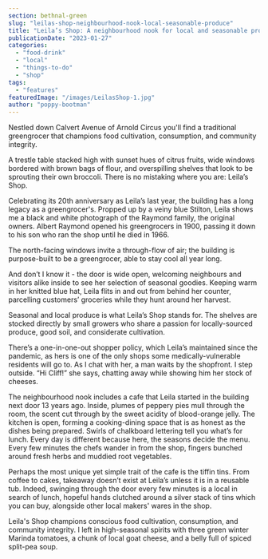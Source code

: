 ```yaml
---
section: bethnal-green
slug: "leilas-shop-neighbourhood-nook-local-seasonable-produce"
title: "Leila’s Shop: A neighbourhood nook for local and seasonable produce"
publicationDate: "2023-01-27"
categories: 
  - "food-drink"
  - "local"
  - "things-to-do"
  - "shop"
tags: 
  - "features"
featuredImage: "/images/LeilasShop-1.jpg"
author: "poppy-bootman"
---
```


Nestled down Calvert Avenue of Arnold Circus you'll find a traditional greengrocer that champions food cultivation, consumption, and community integrity.

A trestle table stacked high with sunset hues of citrus fruits, wide windows bordered with brown bags of flour, and overspilling shelves that look to be sprouting their own broccoli. There is no mistaking where you are: Leila’s Shop.

Celebrating its 20th anniversary as Leila’s last year, the building has a long legacy as a greengrocer's. Propped up by a veiny blue Stilton, Leila shows me a black and white photograph of the Raymond family, the original owners. Albert Raymond opened his greengrocers in 1900, passing it down to his son who ran the shop until he died in 1966. 

The north-facing windows invite a through-flow of air; the building is purpose-built to be a greengrocer, able to stay cool all year long. 

And don’t I know it - the door is wide open, welcoming neighbours and visitors alike inside to see her selection of seasonal goodies. Keeping warm in her knitted blue hat, Leila flits in and out from behind her counter, parcelling customers’ groceries while they hunt around her harvest.

Seasonal and local produce is what Leila’s Shop stands for. The shelves are stocked directly by small growers who share a passion for locally-sourced produce, good soil, and considerate cultivation. 

There’s a one-in-one-out shopper policy, which Leila’s maintained since the pandemic, as hers is one of the only shops some medically-vulnerable residents will go to. As I chat with her, a man waits by the shopfront. I step outside. “Hi Cliff!” she says, chatting away while showing him her stock of cheeses.

The neighbourhood nook includes a cafe that Leila started in the building next door 13 years ago. Inside, plumes of peppery pies mull through the room, the scent cut through by the sweet acidity of blood-orange jelly. The kitchen is open, forming a cooking-dining space that is as honest as the dishes being prepared. Swirls of chalkboard lettering tell you what’s for lunch. Every day is different because here, the seasons decide the menu. Every few minutes the chefs wander in from the shop, fingers bunched around fresh herbs and muddied root vegetables.

Perhaps the most unique yet simple trait of the cafe is the tiffin tins. From coffee to cakes, takeaway doesn’t exist at Leila’s unless it is in a reusable tub. Indeed, swinging through the door every few minutes is a local in search of lunch, hopeful hands clutched around a silver stack of tins which you can buy, alongside other local makers' wares in the shop.

Leila's Shop champions conscious food cultivation, consumption, and community integrity. I left in high-seasonal spirits with three green winter Marinda tomatoes, a chunk of local goat cheese, and a belly full of spiced split-pea soup.
